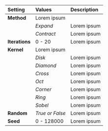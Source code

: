 | Setting        | Values          | Description |
| :------------- | :-------------- | :---------- |
| **Method**     | Lorem ipsum     |
|                | *Expand*        | Lorem ipsum |
|                | *Contract*      | Lorem ipsum |
| **Iterations** | 0 - 20          | Lorem ipsum |
| **Kernel**     | Lorem ipsum     |
|                | *Disk*          | Lorem ipsum |
|                | *Diamond*       | Lorem ipsum |
|                | *Cross*         | Lorem ipsum |
|                | *Oct*           | Lorem ipsum |
|                | *Corner*        | Lorem ipsum |
|                | *Ring*          | Lorem ipsum |
|                | *Sobel*         | Lorem ipsum |
| **Random**     | *True or False* | Lorem ipsum |
| **Seed**       | 0 - 128000      | Lorem ipsum |
